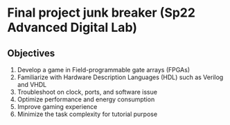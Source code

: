 # Final project junk breaker (Sp22 Advanced Digital Lab)
## Objectives

1. Develop a game in Field-programmable gate arrays (FPGAs)
2. Familiarize with Hardware Description Languages (HDL) such as Verilog and VHDL
3. Troubleshoot on clock, ports, and software issue
4. Optimize performance and energy consumption
5. Improve gaming experience 
6. Minimize the task complexity for tutorial purpose
